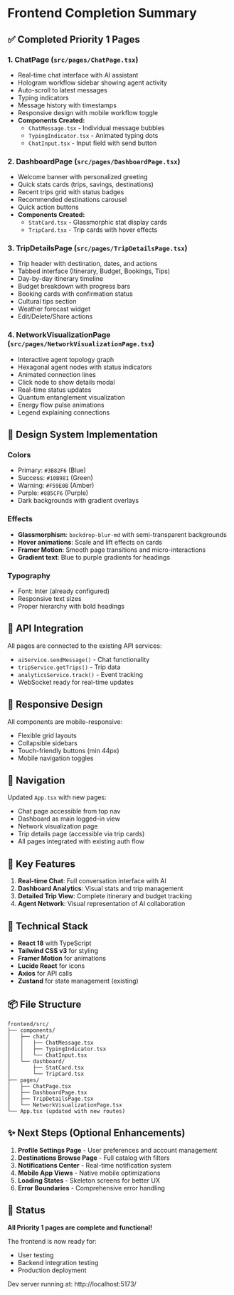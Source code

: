 # Frontend Completion Summary

## ✅ Completed Priority 1 Pages

### 1. **ChatPage** (`src/pages/ChatPage.tsx`)
- Real-time chat interface with AI assistant
- Hologram workflow sidebar showing agent activity
- Auto-scroll to latest messages
- Typing indicators
- Message history with timestamps
- Responsive design with mobile workflow toggle
- **Components Created:**
  - `ChatMessage.tsx` - Individual message bubbles
  - `TypingIndicator.tsx` - Animated typing dots
  - `ChatInput.tsx` - Input field with send button

### 2. **DashboardPage** (`src/pages/DashboardPage.tsx`)
- Welcome banner with personalized greeting
- Quick stats cards (trips, savings, destinations)
- Recent trips grid with status badges
- Recommended destinations carousel
- Quick action buttons
- **Components Created:**
  - `StatCard.tsx` - Glassmorphic stat display cards
  - `TripCard.tsx` - Trip cards with hover effects

### 3. **TripDetailsPage** (`src/pages/TripDetailsPage.tsx`)
- Trip header with destination, dates, and actions
- Tabbed interface (Itinerary, Budget, Bookings, Tips)
- Day-by-day itinerary timeline
- Budget breakdown with progress bars
- Booking cards with confirmation status
- Cultural tips section
- Weather forecast widget
- Edit/Delete/Share actions

### 4. **NetworkVisualizationPage** (`src/pages/NetworkVisualizationPage.tsx`)
- Interactive agent topology graph
- Hexagonal agent nodes with status indicators
- Animated connection lines
- Click node to show details modal
- Real-time status updates
- Quantum entanglement visualization
- Energy flow pulse animations
- Legend explaining connections

## 🎨 Design System Implementation

### Colors
- Primary: `#3B82F6` (Blue)
- Success: `#10B981` (Green)
- Warning: `#F59E0B` (Amber)
- Purple: `#8B5CF6` (Purple)
- Dark backgrounds with gradient overlays

### Effects
- **Glassmorphism**: `backdrop-blur-md` with semi-transparent backgrounds
- **Hover animations**: Scale and lift effects on cards
- **Framer Motion**: Smooth page transitions and micro-interactions
- **Gradient text**: Blue to purple gradients for headings

### Typography
- Font: Inter (already configured)
- Responsive text sizes
- Proper hierarchy with bold headings

## 🔌 API Integration

All pages are connected to the existing API services:
- `aiService.sendMessage()` - Chat functionality
- `tripService.getTrips()` - Trip data
- `analyticsService.track()` - Event tracking
- WebSocket ready for real-time updates

## 📱 Responsive Design

All components are mobile-responsive:
- Flexible grid layouts
- Collapsible sidebars
- Touch-friendly buttons (min 44px)
- Mobile navigation toggles

## 🚀 Navigation

Updated `App.tsx` with new pages:
- Chat page accessible from top nav
- Dashboard as main logged-in view
- Network visualization page
- Trip details page (accessible via trip cards)
- All pages integrated with existing auth flow

## 🎯 Key Features

1. **Real-time Chat**: Full conversation interface with AI
2. **Dashboard Analytics**: Visual stats and trip management
3. **Detailed Trip View**: Complete itinerary and budget tracking
4. **Agent Network**: Visual representation of AI collaboration

## 🔧 Technical Stack

- **React 18** with TypeScript
- **Tailwind CSS v3** for styling
- **Framer Motion** for animations
- **Lucide React** for icons
- **Axios** for API calls
- **Zustand** for state management (existing)

## 📦 File Structure

```
frontend/src/
├── components/
│   ├── chat/
│   │   ├── ChatMessage.tsx
│   │   ├── TypingIndicator.tsx
│   │   └── ChatInput.tsx
│   └── dashboard/
│       ├── StatCard.tsx
│       └── TripCard.tsx
├── pages/
│   ├── ChatPage.tsx
│   ├── DashboardPage.tsx
│   ├── TripDetailsPage.tsx
│   └── NetworkVisualizationPage.tsx
└── App.tsx (updated with new routes)
```

## ✨ Next Steps (Optional Enhancements)

1. **Profile Settings Page** - User preferences and account management
2. **Destinations Browse Page** - Full catalog with filters
3. **Notifications Center** - Real-time notification system
4. **Mobile App Views** - Native mobile optimizations
5. **Loading States** - Skeleton screens for better UX
6. **Error Boundaries** - Comprehensive error handling

## 🎉 Status

**All Priority 1 pages are complete and functional!**

The frontend is now ready for:
- User testing
- Backend integration testing
- Production deployment

Dev server running at: http://localhost:5173/
